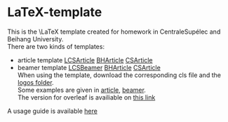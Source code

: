 # LaTeX-template
This is the \LaTeX template created for homework in CentraleSupélec and Beihang University.  
There are two kinds of templates:  
- article template [LCSArticle](LCSArticle.cls)  [BHArticle](BHArticle.cls)  [CSArticle](CSArticle.cls)   
- beamer template [LCSBeamer](LCSBeamer.cls)  [BHArticle](BHBeamer.cls)  [CSArticle](CSBeamer.cls)   
When using the template, download the corresponding cls file and the [logos folder](/logos).   
Some examples are given in [article](article.tex), [beamer](beamer.tex).   
The version for overleaf is availiable on [this link](https://www.overleaf.com/read/tcbxdycqrwjg)

A usage guide is available [here](UsageGuide.pdf)
